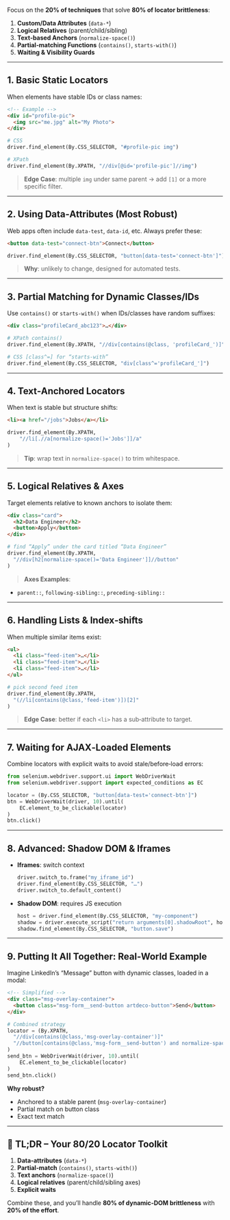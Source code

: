 Focus on the **20% of techniques** that solve **80% of locator brittleness**:

1. **Custom/Data Attributes** (`data-*`)
2. **Logical Relatives** (parent/child/sibling)
3. **Text‑based Anchors** (`normalize-space()`)
4. **Partial‑matching Functions** (`contains()`, `starts-with()`)
5. **Waiting & Visibility Guards**

---

## 1. Basic Static Locators

When elements have stable IDs or class names:

```html
<!-- Example -->
<div id="profile-pic">
  <img src="me.jpg" alt="My Photo">
</div>
```

```python
# CSS
driver.find_element(By.CSS_SELECTOR, "#profile-pic img")

# XPath
driver.find_element(By.XPATH, "//div[@id='profile-pic']//img")
```

> **Edge Case**: multiple `img` under same parent → add `[1]` or a more specific filter.

---

## 2. Using Data‑Attributes (Most Robust)

Web apps often include `data-test`, `data-id`, etc. Always prefer these:

```html
<button data-test="connect-btn">Connect</button>
```

```python
driver.find_element(By.CSS_SELECTOR, "button[data-test='connect-btn']")
```

> **Why**: unlikely to change, designed for automated tests.

---

## 3. Partial Matching for Dynamic Classes/IDs

Use `contains()` or `starts-with()` when IDs/classes have random suffixes:

```html
<div class="profileCard_abc123">…</div>
```

```python
# XPath contains()
driver.find_element(By.XPATH, "//div[contains(@class, 'profileCard_')]")

# CSS [class^=] for “starts‑with”
driver.find_element(By.CSS_SELECTOR, "div[class^='profileCard_']")
```

---

## 4. Text‑Anchored Locators

When text is stable but structure shifts:

```html
<li><a href="/jobs">Jobs</a></li>
```

```python
driver.find_element(By.XPATH,
    "//li[.//a[normalize-space()='Jobs']]/a"
)
```

> **Tip**: wrap text in `normalize-space()` to trim whitespace.

---

## 5. Logical Relatives & Axes

Target elements relative to known anchors to isolate them:

```html
<div class="card">
  <h2>Data Engineer</h2>
  <button>Apply</button>
</div>
```

```python
# find “Apply” under the card titled “Data Engineer”
driver.find_element(By.XPATH,
  "//div[h2[normalize-space()='Data Engineer']]//button"
)
```

> **Axes Examples**:

* `parent::`, `following-sibling::`, `preceding-sibling::`

---

## 6. Handling Lists & Index‑shifts

When multiple similar items exist:

```html
<ul>
  <li class="feed-item">…</li>
  <li class="feed-item">…</li>
  <li class="feed-item">…</li>
</ul>
```

```python
# pick second feed item
driver.find_element(By.XPATH,
  "(//li[contains(@class,'feed-item')])[2]"
)
```

> **Edge Case**: better if each `<li>` has a sub‑attribute to target.

---

## 7. Waiting for AJAX‑Loaded Elements

Combine locators with explicit waits to avoid stale/before‑load errors:

```python
from selenium.webdriver.support.ui import WebDriverWait
from selenium.webdriver.support import expected_conditions as EC

locator = (By.CSS_SELECTOR, "button[data-test='connect-btn']")
btn = WebDriverWait(driver, 10).until(
    EC.element_to_be_clickable(locator)
)
btn.click()
```

---

## 8. Advanced: Shadow DOM & Iframes

* **Iframes**: switch context

  ```python
  driver.switch_to.frame("my_iframe_id")
  driver.find_element(By.CSS_SELECTOR, "…")
  driver.switch_to.default_content()
  ```
* **Shadow DOM**: requires JS execution

  ```python
  host = driver.find_element(By.CSS_SELECTOR, "my-component")
  shadow = driver.execute_script("return arguments[0].shadowRoot", host)
  shadow.find_element(By.CSS_SELECTOR, "button.save")
  ```

---

## 9. Putting It All Together: Real‑World Example

Imagine LinkedIn’s “Message” button with dynamic classes, loaded in a modal:

```html
<!-- Simplified -->
<div class="msg-overlay-container">
  <button class="msg-form__send-button artdeco-button">Send</button>
</div>
```

```python
# Combined strategy
locator = (By.XPATH,
  "//div[contains(@class,'msg-overlay-container')]"
  "//button[contains(@class,'msg-form__send-button') and normalize-space()='Send']"
)
send_btn = WebDriverWait(driver, 10).until(
    EC.element_to_be_clickable(locator)
)
send_btn.click()
```

**Why robust?**

* Anchored to a stable parent (`msg-overlay-container`)
* Partial match on button class
* Exact text match

---

## 🏁 TL;DR – Your 80/20 Locator Toolkit

1. **Data‑attributes** (`data-*`)
2. **Partial‑match** (`contains()`, `starts-with()`)
3. **Text anchors** (`normalize-space()`)
4. **Logical relatives** (parent/child/sibling axes)
5. **Explicit waits**

Combine these, and you’ll handle **80% of dynamic‑DOM brittleness** with **20% of the effort**.
